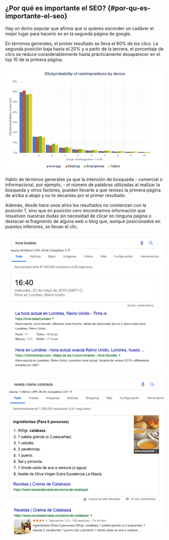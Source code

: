 ## ¿Por qué es importante el SEO? {#por-qu-es-importante-el-seo}

Hay un dicho popular que afirma que si quieres esconder un cadáver el mejor lugar para hacerlo es en la segunda página de google.

En términos generales, el primer resultado se lleva el 60% de los clics. La segunda posición baja hasta el 20% y a partir de la tercera, el porcentaje de clics se reduce considerablemente hasta prácticamente desaparecer en el top 10 de la primera página.

![](/img/image34.png)

Hablo de términos generales ya que la intención de búsqueda - comercial o informacional, por ejemplo, - el número de palabras utilizadas al realizar la búsqueda y otros factores, pueden llevarte a que revises la primera página de arriba a abajo y no te decantes por el primer resultado.

Además, desde hace unos años los resultados no comienzan con la posición 1, sino que en posición cero encontramos información que resuelven nuestras dudas sin necesidad de clicar en ninguna página o destacan el fragmento de alguna web o blog que, aunque posicionados en puestos inferiores, se llevan el clic.

![](/img/image36.png)

![](/img/image35.png)
